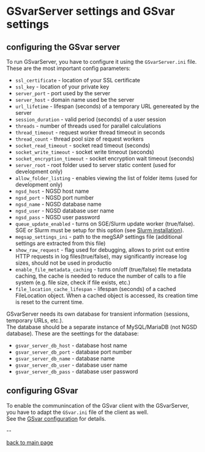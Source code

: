 # GSvarServer settings and GSvar settings


## configuring the GSvar server

To run GSvarServer, you have to configure it using the `GSvarServer.ini` file.  
These are the most important config parameters:

* `ssl_certificate` - location of your SSL certificate
* `ssl_key` - location of your private key
* `server_port` - port used by the server
* `server_host` - domain name used be the server
* `url_lifetime` - lifespan (seconds) of a temporary URL genereated by the server
* `session_duration` - valid period (seconds) of a user session
* `threads` - number of threads used for parallel calculations
* `thread_timeout` - request worker thread timeout in seconds
* `thread_count` - thread pool size of request workers
* `socket_read_timeout` - socket read timeout (seconds)
* `socket_write_timeout` - socket write timeout (seconds)
* `socket_encryption_timeout` - socket encryption wait timeout (seconds)
* `server_root` - root folder used to server static content (used for development only)
* `allow_folder_listing` - enables viewing the list of folder items (used for development only)
* `ngsd_host` - NGSD host name
* `ngsd_port` - NGSD port number
* `ngsd_name` - NGSD database name
* `ngsd_user` - NGSD database user name
* `ngsd_pass` - NGSD user password
* `queue_update_enabled` - turns on SGE/Slurm update worker (true/false). SGE or Slurm must be setup for this option (see [Slurm installation](install_slurm.md)).
* `megsap_settings_ini` - path to the megSAP settings file (additional settings are extracted from this file)
* `show_raw_request` - flag used for debugging, allows to print out entire HTTP requests in log files(true/false), may significantly increase log sizes, should not be used in productio
* `enable_file_metadata_caching` - turns on/off (true/false) file metadata caching, the cache is needed to reduce the number of calls to a file system (e.g. file size, check if file exists, etc.)
* `file_location_cache_lifespan` - lifespan (seconds) of a cached FileLocation object. When a cached object is accessed, its creation time is reset to the current time.

GSvarServer needs its own database for transient information (sessions, temporary URLs, etc.).  
The database should be a separate instance of MySQL/MariaDB (not NGSD database).
These are the seettings for the database:

* `gsvar_server_db_host` - database host name
* `gsvar_server_db_port` - database port number
* `gsvar_server_db_name` - database name
* `gsvar_server_db_user` - database user name
* `gsvar_server_db_pass` - database user password

## configuring GSvar

To enable the communincation of the GSvar client with the GSvarServer, you have to adapt the `GSvar.ini` file of the client as well.  
See the [GSvar configuration](../GSvar/configuration.md) for details.

--

[back to main page](index.md)
